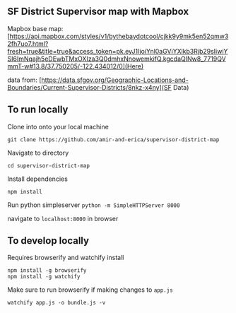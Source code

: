 ## SF District Supervisor map with Mapbox
Mapbox base map:  [https://api.mapbox.com/styles/v1/bythebaydotcool/cjkk9y9mk5en52qmw32fh7uo7.html?fresh=true&title=true&access_token=pk.eyJ1IjoiYnl0aGViYXlkb3Rjb29sIiwiYSI6ImNqajh5eDEwbTMxOXIza3Q0dmhxNnowemkifQ.kgcdaQINw8_7719QVmmT-w#13.8/37.750205/-122.434012/0](Here)

data from: [https://data.sfgov.org/Geographic-Locations-and-Boundaries/Current-Supervisor-Districts/8nkz-x4ny](SF Data)

## To run locally
Clone into onto your local machine
```
git clone https://github.com/amir-and-erica/supervisor-district-map
```
Navigate to directory
```
cd supervisor-district-map
```

Install dependencies
```
npm install
```

Run python simpleserver
```python -m SimpleHTTPServer 8000```

navigate to `localhost:8000` in browser

## To develop locally
Requires browserify and watchify install
```
npm install -g browserify
npm install -g watchify
```
Make sure to run browserify if making changes to `app.js`
```
watchify app.js -o bundle.js -v
```
